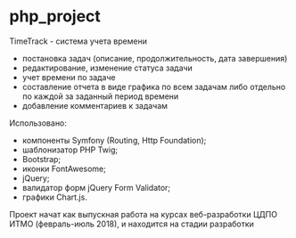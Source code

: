 # php_project

TimeTrack - система учета времени
- постановка задач (описание, продолжительность, дата завершения)
- редактирование, изменение статуса задачи
- учет времени по задаче
- составление отчета в виде графика по всем задачам либо отдельно по каждой за заданный период времени
- добавление комментариев к задачам

Использовано:
- компоненты Symfony (Routing, Http Foundation);
- шаблонизатор PHP Twig;
- Bootstrap;
- иконки FontAwesome;
- jQuery;
- валидатор форм jQuery Form Validator;
- графики Chart.js.

Проект начат как выпускная работа на курсах веб-разработки ЦДПО ИТМО (февраль-июль 2018), и находится на стадии разработки
